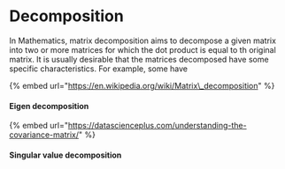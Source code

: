 # Decomposition

In Mathematics, matrix decomposition aims to decompose a given matrix into two or more matrices for which the dot product is equal to th original matrix. It is usually desirable that the matrices decomposed have some specific characteristics. For example, some have

{% embed url="https://en.wikipedia.org/wiki/Matrix\_decomposition" %}

#### Eigen decomposition

{% embed url="https://datascienceplus.com/understanding-the-covariance-matrix/" %}



#### Singular value decomposition





